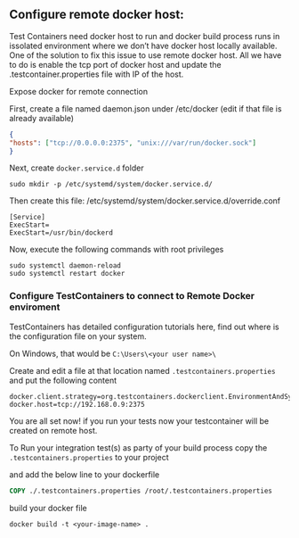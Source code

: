 ## Configure remote docker host:


Test Containers need docker host to run and docker build process runs in issolated environment where we don’t have docker host locally available.
One of the solution to fix this issue to use remote docker host. All we have to do is enable the tcp port of docker host and update the .testcontainer.properties file with IP of the host.

Expose docker for remote connection


First, create a file named daemon.json under /etc/docker (edit if that file is already available)

```json
{
"hosts": ["tcp://0.0.0.0:2375", "unix:///var/run/docker.sock"]
}
```
Next, create `docker.service.d` folder


```shell
sudo mkdir -p /etc/systemd/system/docker.service.d/
```
Then create this file: /etc/systemd/system/docker.service.d/override.conf

```shell
[Service]
ExecStart=
ExecStart=/usr/bin/dockerd
```

Now, execute the following commands with root privileges

```shell
sudo systemctl daemon-reload
sudo systemctl restart docker
```
### Configure TestContainers to connect to Remote Docker enviroment
TestContainers has detailed configuration tutorials here, find out where is the configuration file on your system.

On Windows, that would be `C:\Users\<your user name>\`

Create and edit a file at that location named `.testcontainers.properties` and put the following content


```shell
docker.client.strategy=org.testcontainers.dockerclient.EnvironmentAndSystemPropertyClientProviderStrategy
docker.host=tcp://192.168.0.9:2375
```

You are all set now! if you run your tests now your testcontainer will be created on remote host.

To Run your integration test(s) as party of your build process
copy the `.testcontainers.properties` to your project

and add the below line to your dockerfile

```dockerfile
COPY ./.testcontainers.properties /root/.testcontainers.properties
```

build your docker file

```shell
docker build -t <your-image-name> .
```